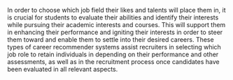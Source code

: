 In order to choose which job field their likes and talents will place them in, it is crucial for students to evaluate their abilities and identify their interests while pursuing their academic interests and courses. This will support them in enhancing their performance and igniting their interests in order to steer them toward and enable them to settle into their desired careers. These types of career recommender systems assist recruiters in selecting which job role to retain individuals in depending on their performance and other assessments, as well as in the recruitment process once candidates have been evaluated in all relevant aspects. 

